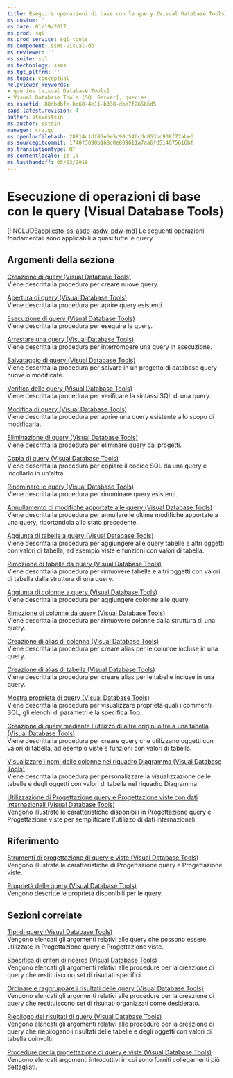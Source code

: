 ```yaml
---
title: Eseguire operazioni di base con le query (Visual Database Tools) | Microsoft Docs
ms.custom: ''
ms.date: 01/19/2017
ms.prod: sql
ms.prod_service: sql-tools
ms.component: ssms-visual-db
ms.reviewer: ''
ms.suite: sql
ms.technology: ssms
ms.tgt_pltfrm: ''
ms.topic: conceptual
helpviewer_keywords:
- queries [Visual Database Tools]
- Visual Database Tools [SQL Server], queries
ms.assetid: 88dbdbfe-bc60-4e11-b338-dbe7f26566d5
caps.latest.revision: 4
author: stevestein
ms.author: sstein
manager: craigg
ms.openlocfilehash: 28814c1df05e6e5c90c546cdc053bc938f77abe6
ms.sourcegitcommit: 1740f3090b168c0e809611a7aa6fd514075616bf
ms.translationtype: HT
ms.contentlocale: it-IT
ms.lasthandoff: 05/03/2018
---
```

# <a name="perform-basic-operations-with-queries-visual-database-tools"></a>Esecuzione di operazioni di base con le query (Visual Database Tools)
[!INCLUDE[appliesto-ss-asdb-asdw-pdw-md](../../includes/appliesto-ss-asdb-asdw-pdw-md.md)]
Le seguenti operazioni fondamentali sono applicabili a quasi tutte le query.  
  
## <a name="in-this-section"></a>Argomenti della sezione  
[Creazione di query &#40;Visual Database Tools&#41;](../../ssms/visual-db-tools/create-queries-visual-database-tools.md)  
Viene descritta la procedura per creare nuove query.  
  
[Apertura di query &#40;Visual Database Tools&#41;](../../ssms/visual-db-tools/open-queries-visual-database-tools.md)  
Viene descritta la procedura per aprire query esistenti.  
  
[Esecuzione di query &#40;Visual Database Tools&#41;](../../ssms/visual-db-tools/run-queries-visual-database-tools.md)  
Viene descritta la procedura per eseguire le query.  
  
[Arrestare una query &#40;Visual Database Tools&#41;](../../ssms/visual-db-tools/stop-a-query-visual-database-tools.md)  
Viene descritta la procedura per interrompere una query in esecuzione.  
  
[Salvataggio di query &#40;Visual Database Tools&#41;](../../ssms/visual-db-tools/save-queries-visual-database-tools.md)  
Viene descritta la procedura per salvare in un progetto di database query nuove o modificate.  
  
[Verifica delle query &#40;Visual Database Tools&#41;](../../ssms/visual-db-tools/verify-queries-visual-database-tools.md)  
Viene descritta la procedura per verificare la sintassi SQL di una query.  
  
[Modifica di query &#40;Visual Database Tools&#41;](../../ssms/visual-db-tools/modify-queries-visual-database-tools.md)  
Viene descritta la procedura per aprire una query esistente allo scopo di modificarla.  
  
[Eliminazione di query &#40;Visual Database Tools&#41;](../../ssms/visual-db-tools/delete-queries-visual-database-tools.md)  
Viene descritta la procedura per eliminare query dai progetti.  
  
[Copia di query &#40;Visual Database Tools&#41;](../../ssms/visual-db-tools/copy-queries-visual-database-tools.md)  
Viene descritta la procedura per copiare il codice SQL da una query e incollarlo in un'altra.  
  
[Rinominare le query &#40;Visual Database Tools&#41;](../../ssms/visual-db-tools/rename-queries-visual-database-tools.md)  
Viene descritta la procedura per rinominare query esistenti.  
  
[Annullamento di modifiche apportate alle query &#40;Visual Database Tools&#41;](../../ssms/visual-db-tools/discard-changes-made-to-queries-visual-database-tools.md)  
Viene descritta la procedura per annullare le ultime modifiche apportate a una query, riportandola allo stato precedente.  
  
[Aggiunta di tabelle a query &#40;Visual Database Tools&#41;](../../ssms/visual-db-tools/add-tables-to-queries-visual-database-tools.md)  
Viene descritta la procedura per aggiungere alle query tabelle e altri oggetti con valori di tabella, ad esempio viste e funzioni con valori di tabella.  
  
[Rimozione di tabelle da query &#40;Visual Database Tools&#41;](../../ssms/visual-db-tools/remove-tables-from-queries-visual-database-tools.md)  
Viene descritta la procedura per rimuovere tabelle e altri oggetti con valori di tabella dalla struttura di una query.  
  
[Aggiunta di colonne a query &#40;Visual Database Tools&#41;](../../ssms/visual-db-tools/add-columns-to-queries-visual-database-tools.md)  
Viene descritta la procedura per aggiungere colonne alle query.  
  
[Rimozione di colonne da query &#40;Visual Database Tools&#41;](../../ssms/visual-db-tools/remove-columns-from-queries-visual-database-tools.md)  
Viene descritta la procedura per rimuovere colonne dalla struttura di una query.  
  
[Creazione di alias di colonna &#40;Visual Database Tools&#41;](../../ssms/visual-db-tools/create-column-aliases-visual-database-tools.md)  
Viene descritta la procedura per creare alias per le colonne incluse in una query.  
  
[Creazione di alias di tabella &#40;Visual Database Tools&#41;](../../ssms/visual-db-tools/create-table-aliases-visual-database-tools.md)  
Viene descritta la procedura per creare alias per le tabelle incluse in una query.  
  
[Mostra proprietà di query &#40;Visual Database Tools&#41;](../../ssms/visual-db-tools/show-query-properties-visual-database-tools.md)  
Viene descritta la procedura per visualizzare proprietà quali i commenti SQL, gli elenchi di parametri e la specifica Top.  
  
[Creazione di query mediante l'utilizzo di altre origini oltre a una tabella &#40;Visual Database Tools&#41;](../../ssms/visual-db-tools/create-queries-using-something-besides-a-table-visual-database-tools.md)  
Viene descritta la procedura per creare query che utilizzano oggetti con valori di tabella, ad esempio viste e funzioni con valori di tabella.  
  
[Visualizzare i nomi delle colonne nel riquadro Diagramma &#40;Visual Database Tools&#41;](../../ssms/visual-db-tools/show-column-names-in-the-diagram-pane-visual-database-tools.md)  
Viene descritta la procedura per personalizzare la visualizzazione delle tabelle e degli oggetti con valori di tabella nel riquadro Diagramma.  
  
[Utilizzazione di Progettazione query e Progettazione viste con dati internazionali &#40;Visual Database Tools&#41;](../../ssms/visual-db-tools/use-the-query-and-view-designer-with-international-data-visual-database-tools.md)  
Vengono illustrate le caratteristiche disponibili in Progettazione query e Progettazione viste per semplificare l'utilizzo di dati internazionali.  
  
## <a name="reference"></a>Riferimento  
[Strumenti di progettazione di query e viste &#40;Visual Database Tools&#41;](../../ssms/visual-db-tools/query-and-view-designer-tools-visual-database-tools.md)  
Vengono illustrate le caratteristiche di Progettazione query e Progettazione viste.  
  
[Proprietà delle query &#40;Visual Database Tools&#41;](../../ssms/visual-db-tools/query-properties-visual-database-tools.md)  
Vengono descritte le proprietà disponibili per le query.  
  
## <a name="related-sections"></a>Sezioni correlate  
[Tipi di query &#40;Visual Database Tools&#41;](../../ssms/visual-db-tools/types-of-queries-visual-database-tools.md)  
Vengono elencati gli argomenti relativi alle query che possono essere utilizzate in Progettazione query e Progettazione viste.  
  
[Specifica di criteri di ricerca &#40;Visual Database Tools&#41;](../../ssms/visual-db-tools/specify-search-criteria-visual-database-tools.md)  
Vengono elencati gli argomenti relativi alle procedure per la creazione di query che restituiscono set di risultati specifici.  
  
[Ordinare e raggruppare i risultati delle query &#40;Visual Database Tools&#41;](../../ssms/visual-db-tools/sort-and-group-query-results-visual-database-tools.md)  
Vengono elencati gli argomenti relativi alle procedure per la creazione di query che restituiscono set di risultati organizzati come desiderato.  
  
[Riepilogo dei risultati di query &#40;Visual Database Tools&#41;](../../ssms/visual-db-tools/summarize-query-results-visual-database-tools.md)  
Vengono elencati gli argomenti relativi alle procedure per la creazione di query che riepilogano i risultati delle tabelle e degli oggetti con valori di tabella coinvolti.  
  
[Procedure per la progettazione di query e viste &#40;Visual Database Tools&#41;](../../ssms/visual-db-tools/design-queries-and-views-how-to-topics-visual-database-tools.md)  
Vengono elencati argomenti introduttivi in cui sono forniti collegamenti più dettagliati.  
  

